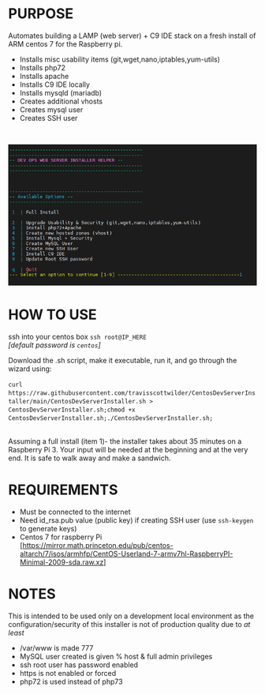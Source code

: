 # PURPOSE
Automates building a LAMP (web server) + C9 IDE stack on a fresh install of ARM centos 7 for the Raspberry pi.
  - Installs misc usability items (git,wget,nano,iptables,yum-utils)
  - Installs php72
  - Installs apache
  - Installs C9 IDE locally
  - Installs mysqld (mariadb)
  - Creates additional vhosts
  - Creates mysql user
  - Creates SSH user

<br>

![Menu selection](/menu_select.png)



# HOW TO USE
ssh into your centos box `ssh root@IP_HERE` 
<br>*[default password is `centos`]*

Download the .sh script, make it executable, run it, and go through the wizard using:

```curl https://raw.githubusercontent.com/travisscottwilder/CentosDevServerInstaller/main/CentosDevServerInstaller.sh > CentosDevServerInstaller.sh;chmod +x CentosDevServerInstaller.sh;./CentosDevServerInstaller.sh;```

<br>
Assuming a full install (item 1)- the installer takes about 35 minutes on a Raspberry Pi 3.
Your input will be needed at the beginning and at the very end. It is safe to walk away and make a sandwich.




# REQUIREMENTS
  - Must be connected to the internet
  - Need id_rsa.pub value (public key) if creating SSH user (use `ssh-keygen` to generate keys)
  - Centos 7 for raspberry Pi [https://mirror.math.princeton.edu/pub/centos-altarch/7/isos/armhfp/CentOS-Userland-7-armv7hl-RaspberryPI-Minimal-2009-sda.raw.xz]


# NOTES
This is intended to be used only on a development local environment as the configuration/security of this installer is not of production quality due to *at least*
  - /var/www is made 777
  - MySQL user created is given % host & full admin privileges 
  - ssh root user has password enabled
  - https is not enabled or forced
  - php72 is used instead of php73
